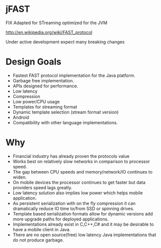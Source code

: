 jFAST
=====

FIX Adapted for STreaming optimized for the JVM 

http://en.wikipedia.org/wiki/FAST_protocol


Under active development expect many breaking changes


# Design Goals

* Fastest FAST protocol implementation for the Java platform.
* Garbage free implementation.
* APIs designed for performance.
 * Low latency
 * Compression
 * Low power/CPU usage
* Templates for streaming format
* Dynamic template selection (stream format version)	
* Android
* Compatibility with other language implementations.

# Why

* Financial industry has already proven the protocols value
* Works best on relatively slow networks in comparison to processor speed.
* The gap between CPU speeds and memory/network/IO continues to widen.
* On mobile devices the processor continues to get faster but data providers speed lags greatly.
* Low latency solution also implies low power which helps mobile application.
* As persistent serialization with on the fly compression it can dramatically reduce IO time to/from SSD or spinning drives.
* Template based serialization formats allow for dynamic versions add more upgrade paths for deployed applications.
* Implementations already exist in C,C++,C# and it may be desirable to have a mobile client in Java.
* There are no open source(free) low latency Java implementations that do not produce garbage.




